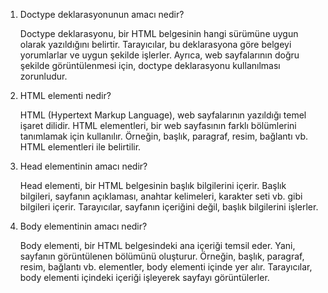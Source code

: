 1.  Doctype deklarasyonunun amacı nedir?
    
    Doctype deklarasyonu, bir HTML belgesinin hangi sürümüne uygun olarak yazıldığını belirtir. Tarayıcılar, bu deklarasyona göre belgeyi yorumlarlar ve uygun şekilde işlerler. Ayrıca, web sayfalarının doğru şekilde görüntülenmesi için, doctype deklarasyonu kullanılması zorunludur.
    
2.  HTML elementi nedir?
    
    HTML (Hypertext Markup Language), web sayfalarının yazıldığı temel işaret dilidir. HTML elementleri, bir web sayfasının farklı bölümlerini tanımlamak için kullanılır. Örneğin, başlık, paragraf, resim, bağlantı vb. HTML elementleri ile belirtilir.
    
3.  Head elementinin amacı nedir?
    
    Head elementi, bir HTML belgesinin başlık bilgilerini içerir. Başlık bilgileri, sayfanın açıklaması, anahtar kelimeleri, karakter seti vb. gibi bilgileri içerir. Tarayıcılar, sayfanın içeriğini değil, başlık bilgilerini işlerler.
    
4.  Body elementinin amacı nedir?
    
    Body elementi, bir HTML belgesindeki ana içeriği temsil eder. Yani, sayfanın görüntülenen bölümünü oluşturur. Örneğin, başlık, paragraf, resim, bağlantı vb. elementler, body elementi içinde yer alır. Tarayıcılar, body elementi içindeki içeriği işleyerek sayfayı görüntülerler.
